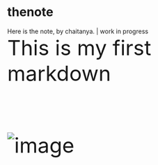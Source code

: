 # thenote
Here is the note, by chaitanya. | work in progress
<br/>
<font size ='11'>This is my first markdown<font/><br/>
  <br/>
 
  ![image](https://penguinkal.github.io/thenote/headertemp.jpeg)  
  <br/>
